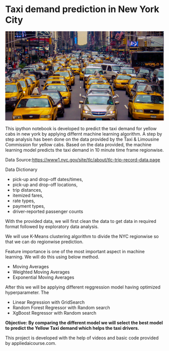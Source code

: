 
# Taxi demand prediction in New York City


<img src="image/nyc.png"></img>

This ipython notebook is developed to predict the taxi demand for yellow cabs in new york by applying differnt machine learning algorithm. A step by step analysis has been done on the data provided by the Taxi & Limousine Commission for yellow cabs. Based on the data provided, the machine learning model predicts the taxi demand in 10 minute time frame regionwise.

Data Source:<a href="https://www1.nyc.gov/site/tlc/about/tlc-trip-record-data.page">https://www1.nyc.gov/site/tlc/about/tlc-trip-record-data.page</a>


Data Dictionary
- pick-up and drop-off dates/times,
- pick-up and drop-off locations,
- trip distances,
- itemized fares,
- rate types,
- payment types,
- driver-reported passenger counts

With the provided data, we will first clean the data to get data in required format followed by exploratory data analysis.

We will use K-Means clustering algorithm to divide the NYC regionwise so that we can do regionwise prediction.

Feature importance is one of the most important aspect in machine learning. We will do this using below method.
- Moving Averages
- Weighted Moving Averages
- Exponential Moving Averages

After this we will be applying different reggression model having optimized hyperparameter. The 
- Linear Regression with GridSearch
- Random Forest Regressor with Random search
- XgBoost Regressor with Random search

__Objective: By comparing the different model we will select the best model to predict the Yellow Taxi demand which helps the taxi drivers.__

This project is developed with the help of videos and basic code provided by appliedaicourse.com.
